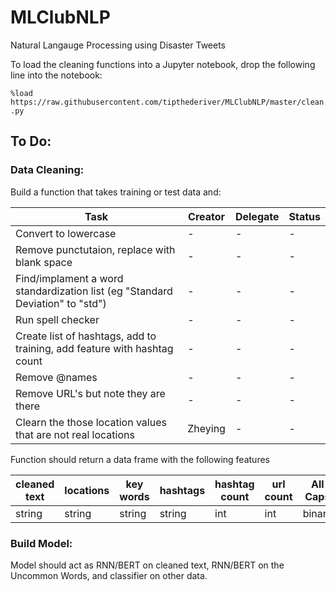 # MLClubNLP
Natural Langauge Processing using Disaster Tweets

To load the cleaning functions into a Jupyter notebook, drop the following line into the notebook:

`%load https://raw.githubusercontent.com/tipthederiver/MLClubNLP/master/clean.py`


## To Do:

### Data Cleaning:

Build a function that takes training or test data and:


|Task|Creator|Delegate|Status|
|-|-|-|-|
|Convert to lowercase|-|-|-|
|Remove punctutaion, replace with blank space|-|-|-|
|Find/implament a word standardization list (eg "Standard Deviation" to "std")|-|-|-|
|Run spell checker|-|-|-|
|Create list of hashtags, add to training, add feature with hashtag count|-|-|-|
|Remove @names|-|-|-|
|Remove URL's but note they are there|-|-|-|
|Clearn the those location values that are not real locations|Zheying|-|-|

Function should return a data frame with the following features

|cleaned text|locations|key words|hashtags|hashtag count|url count|All Caps|Uncommon Words|
|-|-|-|-|-|-|-|-|
|string|string|string|string|int|int|binary|string|


### Build Model:

Model should act as RNN/BERT on cleaned text, RNN/BERT on the Uncommon Words, and classifier on other data. 
